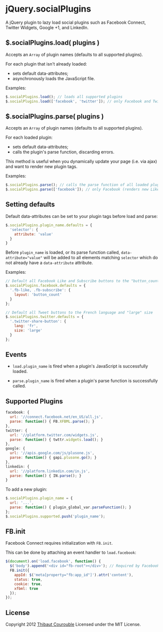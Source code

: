 # jQuery.socialPlugins

A jQuery plugin to lazy load social plugins such as Facebook Connect, Twitter Widgets, Google +1, and LinkedIn.

## $.socialPlugins.load( plugins )

Accepts an `Array` of plugin names (defaults to all supported plugins).

For each plugin that isn't already loaded:

* sets default data-attributes;
* asynchronously loads the JavaScript file.

Examples:

```javascript
$.socialPlugins.load(); // loads all supported plugins
$.socialPlugins.load(['facebook', 'twitter']); // only Facebook and Twitter
```

## $.socialPlugins.parse( plugins )

Accepts an `Array` of plugin names (defaults to all supported plugins).

For each loaded plugin:

* sets default data-attributes;
* calls the plugin's parse function, discarding errors.

This method is useful when you dynamically update your page (i.e. via ajax) and want to render new plugin tags.

Examples:

```javascript
$.socialPlugins.parse(); // calls the parse function of all loaded plugins
$.socialPlugins.parse(['facebook']); // only Facebook (renders new Like buttons, etc.)
```

## Setting defaults

Default data-attributes can be set to your plugin tags before load and parse:

```javascript
$.socialPlugins.plugin_name.defaults = {
  'selector': {
    attribute: 'value'
  }
}
```

Before `plugin_name` is loaded, or its parse function called, `data-attribute="value"` will be added to all elements matching `selector` which do not already have a `data-attribute` attribute.

Examples:

```javascript
// Default all Facebook Like and Subscribe buttons to the "button_count" layout
$.socialPlugins.facebook.defaults = {
  '.fb-like, .fb-subscribe': {
    layout: 'button_count'
  }
};

// Default all Tweet buttons to the French language and "large" size
$.socialPlugins.twitter.defaults = {
  '.twitter-share-button': {
    lang: 'fr',
    size: 'large'
  }
};
```

## Events

* `load.plugin_name` is fired when a plugin's JavaScript is successfully loaded.

* `parse.plugin_name` is fired when a plugin's parse function is successfully called.

## Supported Plugins

```javascript
facebook: {
  url: '//connect.facebook.net/en_US/all.js',
  parse: function() { FB.XFBML.parse(); }
},
twitter: {
  url: '//platform.twitter.com/widgets.js',
  parse: function() { twttr.widgets.load(); }
},
google: {
  url: '//apis.google.com/js/plusone.js',
  parse: function() { gapi.plusone.go(); }
},
linkedin: {
  url: '//platform.linkedin.com/in.js',
  parse: function() { IN.parse(); }
}
```

To add a new plugin:

```javascript
$.socialPlugins.plugin_name = {
  url: '...',
  parse: function() { plugin_global_var.parseFunction(); }
};
$.socialPlugins.supported.push('plugin_name');
```

## FB.init

Facebook Connect requires initialization with `FB.init`.

This can be done by attaching an event handler to `load.facebook`:

```javascript
$(document).on('load.facebook', function() {
  $('body').append('<div id="fb-root"></div>'); // Required by Facebook Connect
  FB.init({
    appId: $('meta[property="fb:app_id"]').attr('content'),
    status: true,
    cookie: true,
    xfbml: true
  });
});
```

## License

Copyright 2012 [Thibaut Courouble](http://thibaut.me)
Licensed under the MIT License.
